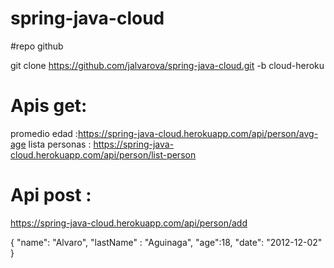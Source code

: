 # spring-java-cloud


#repo github 

git clone https://github.com/jalvarova/spring-java-cloud.git -b cloud-heroku

# Apis get: 

promedio edad :https://spring-java-cloud.herokuapp.com/api/person/avg-age
lista personas : https://spring-java-cloud.herokuapp.com/api/person/list-person

# Api post : 

https://spring-java-cloud.herokuapp.com/api/person/add 

{
    "name": "Alvaro",
    "lastName" : "Aguinaga",
    "age":18,
    "date": "2012-12-02"
} 



